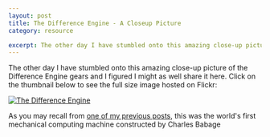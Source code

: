 ```yaml
---
layout: post
title: The Difference Engine - A Closeup Picture
category: resource

excerpt: The other day I have stumbled onto this amazing close-up picture of the Difference Engine gears and I figured I might as well share it here.
---
```


The other day I have stumbled onto this amazing close-up picture of the Difference Engine gears and I figured I might as well share it here. Click on the thumbnail below to see the full size image hosted on Flickr:

[![The Difference Engine]({{site.baseurl}}/img/diffeng.jpg)](http://www.flickr.com/photos/hobsonish/7992185882/sizes/h/)

As you may recall from [one of my previous posts][1], this was the world's first mechanical computing machine constructed by Charles Babage

[1]: {{site.baseurl}}/student-resource/2012/09/04/long-history-of-computing/
